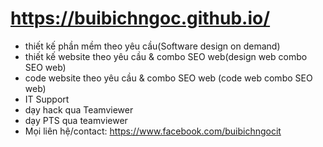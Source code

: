# https://buibichngoc.github.io/
- thiết kế phần mềm theo yêu cầu(Software design on demand)
- thiết kế website theo yêu cầu & combo SEO web(design web combo SEO web)
- code website theo yêu cầu & combo SEO web (code web combo SEO web)
- IT Support
- dạy hack qua Teamviewer
- dạy PTS qua teamviewer
- Mọi liên hệ/contact: https://www.facebook.com/buibichngocit
